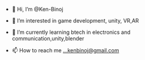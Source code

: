 - 👋 Hi, I’m @Ken-Binoj
- 👀 I’m interested in game development, unity, VR,AR
- 🌱 I’m currently learning btech in electronics and communication,unity,blender

- 📫 How to reach me ...kenbinoj@gmail.com



<!---
Ken-Binoj/Ken-Binoj is a ✨ special ✨ repository because its `README.md` (this file) appears on your GitHub profile.
You can click the Preview link to take a look at your changes.
--->
